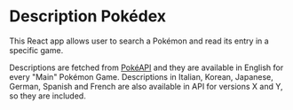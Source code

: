 # Description Pokédex

This React app allows user to search a Pokémon and read its entry in a specific game.

Descriptions are fetched from [PokéAPI](https://pokeapi.co/) and they are available in English for every "Main" Pokémon Game.
Descriptions in Italian, Korean, Japanese, German, Spanish and French are also available in API for versions X and Y, so they are included.
